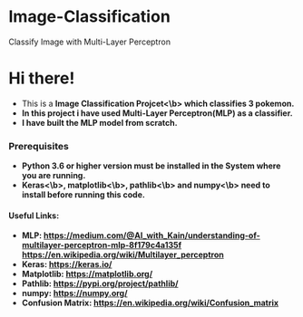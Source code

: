 # Image-Classification
Classify Image with Multi-Layer Perceptron

# Hi there!
- This is a <b>Image Classification Projcet<\b> which classifies 3 pokemon.
- In this project i have used Multi-Layer Perceptron(MLP) as a classifier.
- I have built the MLP model from scratch.
  
### Prerequisites
- Python 3.6 or higher version must be installed in the System where you are running.
- <b>Keras<\b>, <b>matplotlib<\b>, <b>pathlib<\b> and <b>numpy<\b> need to install before running this code.

#### Useful Links:
- MLP: https://medium.com/@AI_with_Kain/understanding-of-multilayer-perceptron-mlp-8f179c4a135f
       https://en.wikipedia.org/wiki/Multilayer_perceptron
- Keras: https://keras.io/
- Matplotlib: https://matplotlib.org/
- Pathlib: https://pypi.org/project/pathlib/
- numpy: https://numpy.org/
- Confusion Matrix: https://en.wikipedia.org/wiki/Confusion_matrix

